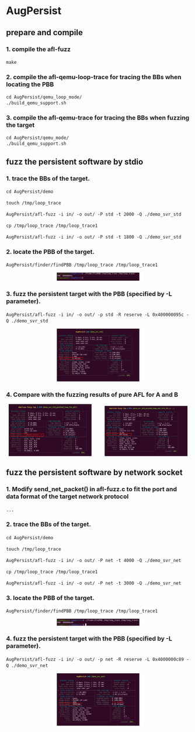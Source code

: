 # AugPersist

## prepare and compile
### 1. compile the afl-fuzz 
`make`

### 2. compile the afl-qemu-loop-trace for tracing the BBs when locating the PBB
```
cd AugPersist/qemu_loop_mode/
./build_qemu_support.sh
```

### 3. compile the afl-qemu-trace for tracing the BBs when fuzzing the target
```
cd AugPersist/qemu_mode/
./build_qemu_support.sh
```


## fuzz the persistent software by stdio
### 1. trace the BBs of the target.
`cd AugPersist/demo`

`touch /tmp/loop_trace`

`AugPersist/afl-fuzz -i in/ -o out/ -P std -t 2000 -Q ./demo_svr_std`

`cp /tmp/loop_trace /tmp/loop_trace1`

`AugPersist/afl-fuzz -i in/ -o out/ -P std -t 1800 -Q ./demo_svr_std`

### 2. locate the PBB of the target.
`AugPersist/finder/findPBB /tmp/loop_trace /tmp/loop_trace1`
<p align="center">
  <img alt="Light" src="https://github.com/01dwang/AugPersist/blob/master/screenshots/findPBB_for_demo_svr_std.png" width="45%">
</p>

### 3. fuzz the persistent target with the PBB (specified by -L parameter).
`AugPersist/afl-fuzz -i in/ -o out/ -p std -R reserve -L 0x400000095c -Q ./demo_svr_std`
<p align="center">
  <img alt="Light" src="https://github.com/01dwang/AugPersist/blob/master/screenshots/AugPersist_fuzz_demo_svr_std.png" width="45%">
</p>

### 4. Compare with the fuzzing results of pure AFL for A and B
<p align="center">
  <img alt="Light" src="https://github.com/01dwang/AugPersist/blob/master/screenshots/AFL_fuzz_demo_svr_std_patched1.png" width="45%">
&nbsp; &nbsp; &nbsp; &nbsp;
  <img alt="Dark" src="https://github.com/01dwang/AugPersist/blob/master/screenshots/AFL_fuzz_demo_svr_std_patched2.png" width="45%">
</p>


## fuzz the persistent software by network socket
### 1. Modify send_net_packet() in afl-fuzz.c to fit the port and data format of the target network protocol
`...`

### 2. trace the BBs of the target.
`cd AugPersist/demo`

`touch /tmp/loop_trace`

`AugPersist/afl-fuzz -i in/ -o out/ -P net -t 4000 -Q ./demo_svr_net`

`cp /tmp/loop_trace /tmp/loop_trace1`

`AugPersist/afl-fuzz -i in/ -o out/ -P net -t 3000 -Q ./demo_svr_net`

### 3. locate the PBB of the target.
`AugPersist/finder/findPBB /tmp/loop_trace /tmp/loop_trace1`
<p align="center">
  <img alt="Light" src="https://github.com/01dwang/AugPersist/blob/master/screenshots/findPBB_for_demo_svr_net.png" width="45%">
</p>

### 4. fuzz the persistent target with the PBB (specified by -L parameter).
`AugPersist/afl-fuzz -i in/ -o out/ -p net -R reserve -L 0x4000000c89 -Q ./demo_svr_net`
<p align="center">
  <img alt="Light" src="https://github.com/01dwang/AugPersist/blob/master/screenshots/AugPersist_fuzz_demo_svr_net.png" width="45%">
</p>
